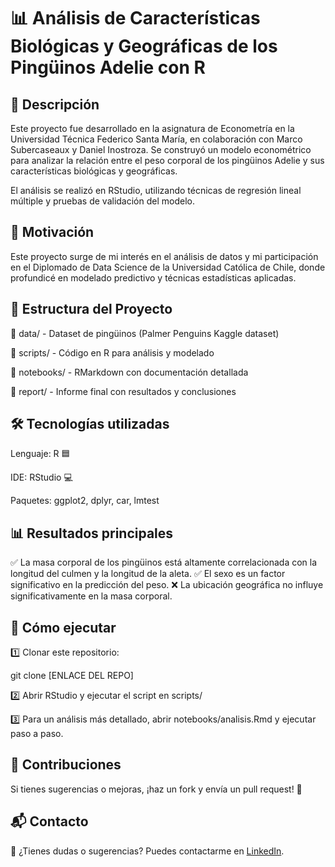 # 📊 Análisis de Características Biológicas y Geográficas de los Pingüinos Adelie con R



## 📌 Descripción

Este proyecto fue desarrollado en la asignatura de Econometría en la Universidad Técnica Federico Santa María, en colaboración con Marco Subercaseaux y Daniel Inostroza. Se construyó un modelo econométrico para analizar la relación entre el peso corporal de los pingüinos Adelie y sus características biológicas y geográficas.

El análisis se realizó en RStudio, utilizando técnicas de regresión lineal múltiple y pruebas de validación del modelo.

## 🎯 Motivación

Este proyecto surge de mi interés en el análisis de datos y mi participación en el Diplomado de Data Science de la Universidad Católica de Chile, donde profundicé en modelado predictivo y técnicas estadísticas aplicadas.

## 📂 Estructura del Proyecto

📁 data/ - Dataset de pingüinos (Palmer Penguins Kaggle dataset)

📁 scripts/ - Código en R para análisis y modelado

📁 notebooks/ - RMarkdown con documentación detallada

📁 report/ - Informe final con resultados y conclusiones

## 🛠️ Tecnologías utilizadas

Lenguaje: R 🟦

IDE: RStudio 💻

Paquetes: ggplot2, dplyr, car, lmtest

## 📊 Resultados principales

✅ La masa corporal de los pingüinos está altamente correlacionada con la longitud del culmen y la longitud de la aleta.
✅ El sexo es un factor significativo en la predicción del peso.
❌ La ubicación geográfica no influye significativamente en la masa corporal.

## 🚀 Cómo ejecutar

1️⃣ Clonar este repositorio:

git clone [ENLACE DEL REPO]

2️⃣ Abrir RStudio y ejecutar el script en scripts/

3️⃣ Para un análisis más detallado, abrir notebooks/analisis.Rmd y ejecutar paso a paso.

## 🤝 Contribuciones

Si tienes sugerencias o mejoras, ¡haz un fork y envía un pull request! 🎉

## 📬 Contacto

📩 ¿Tienes dudas o sugerencias? Puedes contactarme en [LinkedIn](https://www.linkedin.com/in/sebastianzunigaalfaro/).

